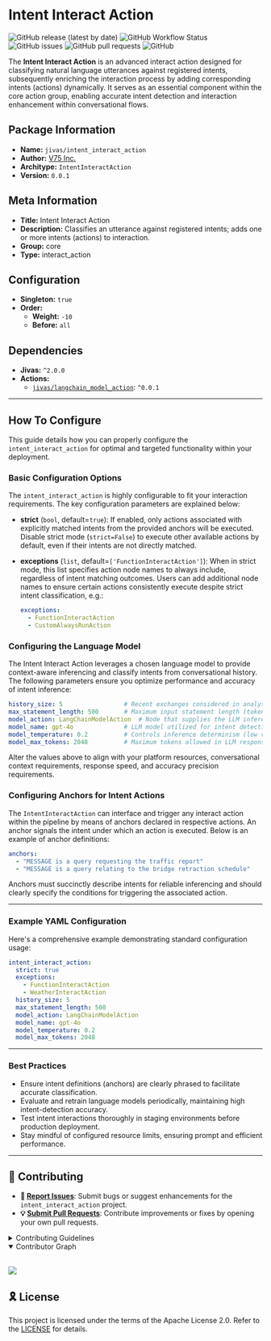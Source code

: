 # Intent Interact Action

![GitHub release (latest by date)](https://img.shields.io/github/v/release/TrueSelph/intent_interact_action)
![GitHub Workflow Status](https://img.shields.io/github/actions/workflow/status/TrueSelph/intent_interact_action/test-intent_interact_action.yaml)
![GitHub issues](https://img.shields.io/github/issues/TrueSelph/intent_interact_action)
![GitHub pull requests](https://img.shields.io/github/issues-pr/TrueSelph/intent_interact_action)
![GitHub](https://img.shields.io/github/license/TrueSelph/intent_interact_action)

The **Intent Interact Action** is an advanced interact action designed for classifying natural language utterances against registered intents, subsequently enriching the interaction process by adding corresponding intents (actions) dynamically. It serves as an essential component within the core action group, enabling accurate intent detection and interaction enhancement within conversational flows.

## Package Information

- **Name:** `jivas/intent_interact_action`
- **Author:** [V75 Inc.](https://v75inc.com/)
- **Architype:** `IntentInteractAction`
- **Version:** `0.0.1`

## Meta Information

- **Title:** Intent Interact Action
- **Description:** Classifies an utterance against registered intents; adds one or more intents (actions) to interaction.
- **Group:** core
- **Type:** interact_action

## Configuration

- **Singleton:** `true`
- **Order:**
  - **Weight:** `-10`
  - **Before:** `all`

## Dependencies

- **Jivas:** `^2.0.0`
- **Actions:**
  - [`jivas/langchain_model_action`](https://github.com/TrueSelph/langchain_model_action): `^0.0.1`

---

## How To Configure

This guide details how you can properly configure the `intent_interact_action` for optimal and targeted functionality within your deployment.

### Basic Configuration Options

The `intent_interact_action` is highly configurable to fit your interaction requirements. The key configuration parameters are explained below:

- **strict** (`bool`, default=`true`):
  If enabled, only actions associated with explicitly matched intents from the provided anchors will be executed. Disable strict mode (`strict=False`) to execute other available actions by default, even if their intents are not directly matched.

- **exceptions** (`list`, default=`['FunctionInteractAction']`):
  When in strict mode, this list specifies action node names to always include, regardless of intent matching outcomes.
  Users can add additional node names to ensure certain actions consistently execute despite strict intent classification, e.g.:
  ```yaml
  exceptions:
    - FunctionInteractAction
    - CustomAlwaysRunAction
  ```

### Configuring the Language Model

The Intent Interact Action leverages a chosen language model to provide context-aware inferencing and classify intents from conversational history. The following parameters ensure you optimize performance and accuracy of intent inference:

```yaml
history_size: 5                 # Recent exchanges considered in analysis
max_statement_length: 500       # Maximum input statement length (tokens/chars)
model_action: LangChainModelAction  # Node that supplies the LLM inference capability
model_name: gpt-4o              # LLM model utilized for intent detection
model_temperature: 0.2          # Controls inference determinism (low value = more deterministic)
model_max_tokens: 2048          # Maximum tokens allowed in LLM response
```

Alter the values above to align with your platform resources, conversational context requirements, response speed, and accuracy precision requirements.

### Configuring Anchors for Intent Actions

The `IntentInteractAction` can interface and trigger any interact action within the pipeline by means of anchors declared in respective actions. An anchor signals the intent under which an action is executed. Below is an example of anchor definitions:

```yaml
anchors:
  - "MESSAGE is a query requesting the traffic report"
  - "MESSAGE is a query relating to the bridge retraction schedule"
```

Anchors must succinctly describe intents for reliable inferencing and should clearly specify the conditions for triggering the associated action.

---

### Example YAML Configuration

Here's a comprehensive example demonstrating standard configuration usage:

```yaml
intent_interact_action:
  strict: true
  exceptions:
    - FunctionInteractAction
    - WeatherInteractAction
  history_size: 5
  max_statement_length: 500
  model_action: LangChainModelAction
  model_name: gpt-4o
  model_temperature: 0.2
  model_max_tokens: 2048
```

---

### Best Practices

- Ensure intent definitions (anchors) are clearly phrased to facilitate accurate classification.
- Evaluate and retrain language models periodically, maintaining high intent-detection accuracy.
- Test intent interactions thoroughly in staging environments before production deployment.
- Stay mindful of configured resource limits, ensuring prompt and efficient performance.

---

## 🔰 Contributing

- **🐛 [Report Issues](https://github.com/TrueSelph/intent_interact_action/issues)**: Submit bugs or suggest enhancements for the `intent_interact_action` project.
- **💡 [Submit Pull Requests](https://github.com/TrueSelph/intent_interact_action/blob/main/CONTRIBUTING.md)**: Contribute improvements or fixes by opening your own pull requests.

<details closed>
<summary>Contributing Guidelines</summary>

1. **Fork the Repository**: Start by forking the repository to your GitHub account.
2. **Clone Locally**: Clone your fork locally using git:
   ```sh
   git clone https://github.com/jivas/intent_interact_action
   ```
3. **Create a Branch**: Work on a new branch with a clear, descriptive name.
   ```sh
   git checkout -b feature-intent-classifier
   ```
4. **Make Your Changes**: Develop and thoroughly test your changes.
5. **Commit clearly**: Use descriptive commit messages to document your updates.
   ```sh
   git commit -m 'Enhanced intent classification accuracy'
   ```
6. **Push your branch**: Push changes to your forked repository.
   ```sh
   git push origin feature-intent-classifier
   ```
7. **Open a Pull Request**: Submit a PR detailing your changes and their rationale.
8. **Review Cycle**: Once reviewed and approved, your contribution will be merged. Thank you for contributing!
</details>

<details open>
<summary>Contributor Graph</summary>
<br>
<p align="left">
    <a href="https://github.com/TrueSelph/intent_interact_action/graphs/contributors">
        <img src="https://contrib.rocks/image?repo=TrueSelph/intent_interact_action" />
   </a>
</p>
</details>

## 🎗 License

This project is licensed under the terms of the Apache License 2.0. Refer to the [LICENSE](../LICENSE) for details.